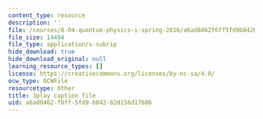 ```yaml
---
content_type: resource
description: ''
file: /courses/8-04-quantum-physics-i-spring-2016/a6ad8462f6ff5fd9b84262d156d17686_0T83-47Vi-M.vtt
file_size: 14494
file_type: application/x-subrip
hide_download: true
hide_download_original: null
learning_resource_types: []
license: https://creativecommons.org/licenses/by-nc-sa/4.0/
ocw_type: OCWFile
resourcetype: Other
title: 3play caption file
uid: a6ad8462-f6ff-5fd9-b842-62d156d17686
---
```

